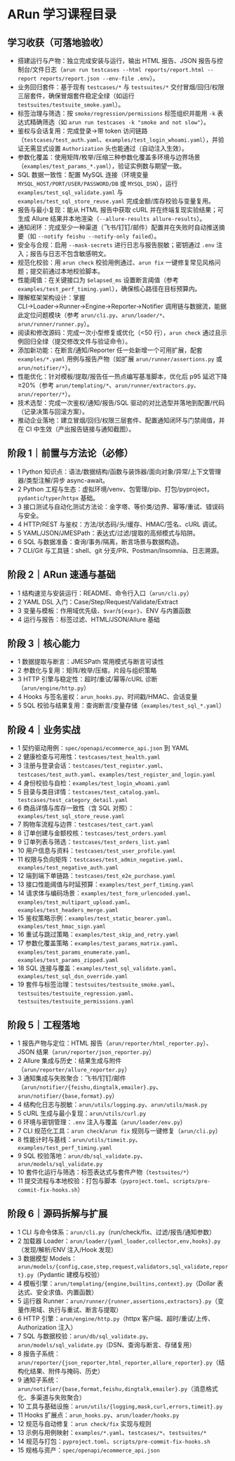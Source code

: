 # ARun 学习课程目录

## 学习收获（可落地验收）
- 搭建运行与产物：独立完成安装与运行，输出 HTML 报告、JSON 报告与控制台/文件日志（`arun run testcases --html reports/report.html --report reports/report.json --env-file .env`）。
- 业务回归套件：基于现有 `testcases/*` 与 `testsuites/*` 交付冒烟/回归/权限三层套件，确保冒烟套件稳定全绿（如运行 `testsuites/testsuite_smoke.yaml`）。
- 标签治理与筛选：按 `smoke/regression/permissions` 标签组织并能用 `-k` 表达式精确筛选（如 `arun run testcases -k "smoke and not slow"`）。
- 鉴权与会话复用：完成登录→带 token 访问链路（`testcases/test_auth.yaml`、`examples/test_login_whoami.yaml`），并验证无需显式设置 `Authorization` 头也能通过（自动注入生效）。
- 参数化覆盖：使用矩阵/枚举/压缩三种参数化覆盖多环境与边界场景（`examples/test_params_*.yaml`），验证实例数与期望一致。
- SQL 数据一致性：配置 MySQL 连接（环境变量 `MYSQL_HOST/PORT/USER/PASSWORD/DB` 或 `MYSQL_DSN`），运行 `examples/test_sql_validate.yaml` 与 `examples/test_sql_store_reuse.yaml` 完成金额/库存校验与变量复用。
- 报告与最小复现：能从 HTML 报告中获取 cURL 并在终端复现实验结果；可生成 Allure 结果并本地渲染（`--allure-results allure-results`）。
- 通知闭环：完成至少一种渠道（飞书/钉钉/邮件）配置并在失败时自动推送摘要（如 `--notify feishu --notify-only failed`）。
- 安全与合规：启用 `--mask-secrets` 进行日志与报告脱敏；密钥通过 `.env` 注入；报告与日志不包含敏感明文。
- 规范化校验：用 `arun check` 校验用例通过、`arun fix` 一键修复常见风格问题；提交前通过本地校验脚本。
- 性能阈值：在关键接口为 `$elapsed_ms` 设置断言阈值（参考 `examples/test_perf_timing.yaml`），确保核心路径在目标预算内。
- 理解框架架构设计：掌握 CLI→Loader→Runner→Engine→Reporter→Notifier 调用链与数据流，能据此定位问题模块（参考 `arun/cli.py`、`arun/loader/*`、`arun/runner/runner.py`）。
- 阅读和修改源码：完成一次小型修复或优化（<50 行），`arun check` 通过且示例回归全绿（提交修改文件与验证命令）。
- 添加新功能：在断言/通知/Reporter 任一处新增一个可用扩展，配套 `examples/*.yaml` 用例与报告产物（如扩展 `arun/runner/assertions.py` 或 `arun/notifier/*`）。
- 性能优化：针对模板/提取/报告任一热点编写基准脚本，优化后 p95 延迟下降≥20%（参考 `arun/templating/*`、`arun/runner/extractors.py`、`arun/reporter/*`）。
- 技术选型：完成一次鉴权/通知/报告/SQL 驱动的对比选型并落地到配置/代码（记录决策与回滚方案）。
- 推动企业落地：建立冒烟/回归/权限三层套件、配置通知闭环与门禁阈值，并在 CI 中生效（产出报告链接与通知截图）。

## 阶段 1｜前置与方法论（必修）
- 1 Python 知识点：语法/数据结构/函数与装饰器/面向对象/异常/上下文管理器/类型注解/异步 async-await。
- 2 Python 工程与生态：虚拟环境/venv、包管理/pip、打包/pyproject，`pydantic`/`typer`/`httpx` 基础。
- 3 接口测试与自动化测试方法论：金字塔、等价类/边界、幂等/重试、错误码与安全。
- 4 HTTP/REST 与鉴权：方法/状态码/头/缓存、HMAC/签名、cURL 调试。
- 5 YAML/JSON/JMESPath：表达式/过滤/提取的高频模式与陷阱。
- 6 SQL 与数据准备：查询/事务/隔离，断言场景与数据构造。
- 7 CLI/Git 与工具链：shell、git 分支/PR、Postman/Insomnia、日志溯源。

## 阶段 2｜ARun 速通与基础
- 1 结构速览与安装运行：README、命令行入口（`arun/cli.py`）
- 2 YAML DSL 入门：Case/Step/Request/Validate/Extract
- 3 变量与模板：作用域优先级、`$var`/`${expr}`、ENV 与内置函数
- 4 运行与报告：标签过滤、HTML/JSON/Allure 基础

## 阶段 3｜核心能力
- 1 数据提取与断言：JMESPath 常用模式与断言可读性
- 2 参数化与复用：矩阵/枚举/压缩，片段与组织策略
- 3 HTTP 引擎与稳定性：超时/重试/幂等/cURL 诊断（`arun/engine/http.py`）
- 4 Hooks 与签名鉴权：`arun_hooks.py`、时间戳/HMAC、会话变量
- 5 SQL 校验与结果复用：查询断言/变量存储（`examples/test_sql_*.yaml`）

## 阶段 4｜业务实战
- 1 契约驱动用例：`spec/openapi/ecommerce_api.json` 到 YAML
- 2 健康检查与可用性：`testcases/test_health.yaml`
- 3 注册与登录会话：`testcases/test_register.yaml`、`testcases/test_auth.yaml`、`examples/test_register_and_login.yaml`
- 4 身份校验与自检：`examples/test_login_whoami.yaml`
- 5 目录与类目详情：`testcases/test_catalog.yaml`、`testcases/test_category_detail.yaml`
- 6 商品详情与库存一致性（含 SQL 对照）：`examples/test_sql_store_reuse.yaml`
- 7 购物车流程与边界：`testcases/test_cart.yaml`
- 8 订单创建与金额校核：`testcases/test_orders.yaml`
- 9 订单列表与筛选：`testcases/test_orders_list.yaml`
- 10 用户信息与资料：`testcases/test_user_profile.yaml`
- 11 权限与负向矩阵：`testcases/test_admin_negative.yaml`、`examples/test_negative_auth.yaml`
- 12 端到端下单链路：`testcases/test_e2e_purchase.yaml`
- 13 接口性能阈值与时延预算：`examples/test_perf_timing.yaml`
- 14 请求体与编码场景：`examples/test_form_urlencoded.yaml`、`examples/test_multipart_upload.yaml`、`examples/test_headers_merge.yaml`
- 15 鉴权策略示例：`examples/test_static_bearer.yaml`、`examples/test_hmac_sign.yaml`
- 16 重试与跳过策略：`examples/test_skip_and_retry.yaml`
- 17 参数化覆盖策略：`examples/test_params_matrix.yaml`、`examples/test_params_enumerate.yaml`、`examples/test_params_zipped.yaml`
- 18 SQL 连接与覆盖：`examples/test_sql_validate.yaml`、`examples/test_sql_dsn_override.yaml`
- 19 套件与标签治理：`testsuites/testsuite_smoke.yaml`、`testsuites/testsuite_regression.yaml`、`testsuites/testsuite_permissions.yaml`

## 阶段 5｜工程落地
- 1 报告产物与定位：HTML 报告（`arun/reporter/html_reporter.py`）、JSON 结果（`arun/reporter/json_reporter.py`）
- 2 Allure 集成与历史：结果生成与附件（`arun/reporter/allure_reporter.py`）
- 3 通知集成与失败聚合：飞书/钉钉/邮件（`arun/notifier/{feishu,dingtalk,emailer}.py`、`arun/notifier/{base,format}.py`）
- 4 结构化日志与脱敏：`arun/utils/logging.py`、`arun/utils/mask.py`
- 5 cURL 生成与最小复现：`arun/utils/curl.py`
- 6 环境与密钥管理：`.env` 注入与覆盖（`arun/loader/env.py`）
- 7 CLI 规范化工具：`arun check`/`arun fix` 规则与一键修复（`arun/cli.py`）
- 8 性能计时与基线：`arun/utils/timeit.py`、`examples/test_perf_timing.yaml`
- 9 SQL 校验落地：`arun/db/sql_validate.py`、`arun/models/sql_validate.py`
- 10 套件化运行与筛选：标签表达式与套件产物（`testsuites/*`）
- 11 提交流程与本地校验：打包与脚本（`pyproject.toml`、`scripts/pre-commit-fix-hooks.sh`）

## 阶段 6｜源码拆解与扩展
- 1 CLI 与命令体系：`arun/cli.py`（run/check/fix、过滤/报告/通知参数）
- 2 加载器 Loader：`arun/loader/{yaml_loader,collector,env,hooks}.py`（发现/解析/ENV 注入/Hook 发现）
- 3 数据模型 Models：`arun/models/{config,case,step,request,validators,sql_validate,report}.py`（Pydantic 建模与校验）
- 4 模板引擎：`arun/templating/{engine,builtins,context}.py`（Dollar 表达式、安全求值、内置函数）
- 5 运行器 Runner：`arun/runner/{runner,assertions,extractors}.py`（变量作用域、执行与重试、断言与提取）
- 6 HTTP 引擎：`arun/engine/http.py`（httpx 客户端、超时/重试/上传、Authorization 注入）
- 7 SQL 与数据校验：`arun/db/sql_validate.py`、`arun/models/sql_validate.py`（DSN、查询与断言、存储复用）
- 8 报告子系统：`arun/reporter/{json_reporter,html_reporter,allure_reporter}.py`（结构化结果、附件与掩码、历史）
- 9 通知子系统：`arun/notifier/{base,format,feishu,dingtalk,emailer}.py`（消息格式化、多渠道与失败聚合）
- 10 工具与基础设施：`arun/utils/{logging,mask,curl,errors,timeit}.py`
- 11 Hooks 扩展点：`arun_hooks.py`、`arun/loader/hooks.py`
- 12 规范与自动修复：`arun check/fix` 实现与规则
- 13 示例与用例映射：`examples/*.yaml`、`testcases/*`、`testsuites/*`
- 14 规范与打包：`pyproject.toml`、`scripts/pre-commit-fix-hooks.sh`
- 15 规格与资产：`spec/openapi/ecommerce_api.json`
